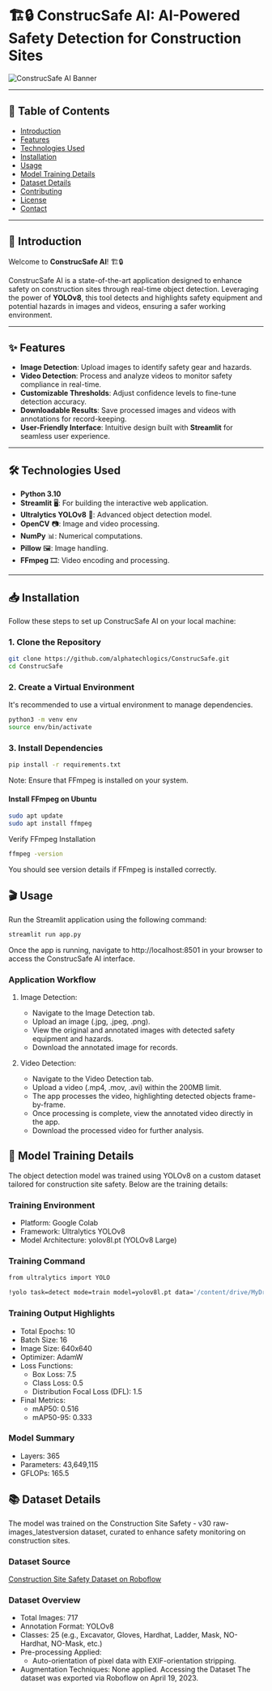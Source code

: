 # 🏗️🔒 **ConstrucSafe AI**: AI-Powered Safety Detection for Construction Sites

![ConstrucSafe AI Banner](https://via.placeholder.com/800x200.png?text=ConstrucSafe+AI+Banner)

---

## 🚀 **Table of Contents**

- [Introduction](#introduction)
- [Features](#features)
- [Technologies Used](#technologies-used)
- [Installation](#installation)
- [Usage](#usage)
- [Model Training Details](#model-training-details)
- [Dataset Details](#dataset-details)
- [Contributing](#contributing)
- [License](#license)
- [Contact](#contact)

---

## 📝 **Introduction**

Welcome to **ConstrucSafe AI**! 🏗️🔒

ConstrucSafe AI is a state-of-the-art application designed to enhance safety on construction sites through real-time object detection. Leveraging the power of **YOLOv8**, this tool detects and highlights safety equipment and potential hazards in images and videos, ensuring a safer working environment.

---

## ✨ **Features**

- **Image Detection**: Upload images to identify safety gear and hazards.
- **Video Detection**: Process and analyze videos to monitor safety compliance in real-time.
- **Customizable Thresholds**: Adjust confidence levels to fine-tune detection accuracy.
- **Downloadable Results**: Save processed images and videos with annotations for record-keeping.
- **User-Friendly Interface**: Intuitive design built with **Streamlit** for seamless user experience.

---

## 🛠️ **Technologies Used**

- **Python 3.10**
- **Streamlit** 🖥️: For building the interactive web application.
- **Ultralytics YOLOv8** 🤖: Advanced object detection model.
- **OpenCV** 📷: Image and video processing.
- **NumPy** 📊: Numerical computations.
- **Pillow** 🖼️: Image handling.
- **FFmpeg** 🎞️: Video encoding and processing.

---

## 📥 **Installation**

Follow these steps to set up ConstrucSafe AI on your local machine:

### 1. **Clone the Repository**

```bash
git clone https://github.com/alphatechlogics/ConstrucSafe.git
cd ConstrucSafe
```

### 2. Create a Virtual Environment

It's recommended to use a virtual environment to manage dependencies.

```bash
python3 -m venv env
source env/bin/activate
```

### 3. Install Dependencies

```bash
pip install -r requirements.txt
```

Note: Ensure that FFmpeg is installed on your system.

#### Install FFmpeg on Ubuntu

```bash
sudo apt update
sudo apt install ffmpeg
```

Verify FFmpeg Installation

```bash
ffmpeg -version
```

You should see version details if FFmpeg is installed correctly.

## 🎬 Usage

Run the Streamlit application using the following command:

```bash
streamlit run app.py
```

Once the app is running, navigate to http://localhost:8501 in your browser to access the ConstrucSafe AI interface.

### Application Workflow

1. Image Detection:

   - Navigate to the Image Detection tab.
   - Upload an image (.jpg, .jpeg, .png).
   - View the original and annotated images with detected safety equipment and hazards.
   - Download the annotated image for records.

2. Video Detection:

   - Navigate to the Video Detection tab.
   - Upload a video (.mp4, .mov, .avi) within the 200MB limit.
   - The app processes the video, highlighting detected objects frame-by-frame.
   - Once processing is complete, view the annotated video directly in the app.
   - Download the processed video for further analysis.

## 🧠 Model Training Details

The object detection model was trained using YOLOv8 on a custom dataset tailored for construction site safety. Below are the training details:

### Training Environment

- Platform: Google Colab
- Framework: Ultralytics YOLOv8
- Model Architecture: yolov8l.pt (YOLOv8 Large)

### Training Command

```bash
from ultralytics import YOLO

!yolo task=detect mode=train model=yolov8l.pt data='/content/drive/MyDrive/Construction Site Safety.v30-raw-images_latestversion.yolov8/data.yaml' epochs=10
```

### Training Output Highlights

- Total Epochs: 10
- Batch Size: 16
- Image Size: 640x640
- Optimizer: AdamW
- Loss Functions:
  - Box Loss: 7.5
  - Class Loss: 0.5
  - Distribution Focal Loss (DFL): 1.5
- Final Metrics:
  - mAP50: 0.516
  - mAP50-95: 0.333

### Model Summary

- Layers: 365
- Parameters: 43,649,115
- GFLOPs: 165.5

## 📚 Dataset Details

The model was trained on the Construction Site Safety - v30 raw-images_latestversion dataset, curated to enhance safety monitoring on construction sites.

### Dataset Source

[Construction Site Safety Dataset on Roboflow](https://universe.roboflow.com/roboflow-universe-projects/construction-site-safety)

### Dataset Overview

- Total Images: 717
- Annotation Format: YOLOv8
- Classes: 25 (e.g., Excavator, Gloves, Hardhat, Ladder, Mask, NO-Hardhat, NO-Mask, etc.)
- Pre-processing Applied:
  - Auto-orientation of pixel data with EXIF-orientation stripping.
- Augmentation Techniques: None applied.
  Accessing the Dataset
  The dataset was exported via Roboflow on April 19, 2023.

